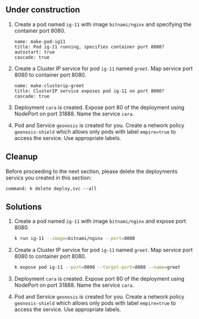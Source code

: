 
## Under construction

1. Create a pod named `ig-11` with image `bitnami/nginx` and specifying the container port 8080.

    ```examiner:execute-test
    name: make-pod-ig11
    title: Pod ig-11 running, specifies container port 8080?
    autostart: true
    cascade: true
    ```

1. Create a Cluster IP service for pod `ig-11` named `greet`. Map service port 8080 to container port 8080.

    ```examiner:execute-test
    name: make-clusterip-greet
    title: ClusterIP service exposes pod ig-11 on port 8080?
    cascade: true
    ```

1. Deployment `cara` is created. Expose port 80 of the deployment using NodePort on port 31888. Name the service `cara`.

1. Pod and Service `geonosis` is created for you. Create a network policy `geonosis-shield` which allows only pods with label `empire=true` to access the service. Use appropriate labels.

## Cleanup

Before proceeding to the next section, please delete the deployments servics you created in this section:

```terminal:execute
command: k delete deploy,svc --all
```

## Solutions

1. Create a pod named `ig-11` with image `bitnami/nginx` and expose port 8080.

    ```bash
    k run ig-11 --image=bitnami/nginx --port=8080
    ```

1. Create a Cluster IP service for pod `ig-11` named `greet`. Map service port 8080 to container port 8080.

    ```bash
    k expose pod ig-11 --port=8080 --target-port=8080 --name=greet
    ```

1. Deployment `cara` is created. Expose port 80 of the deployment using NodePort on port 31888. Name the service `cara`.

1. Pod and Service `geonosis` is created for you. Create a network policy `geonosis-shield` which allows only pods with label `empire=true` to access the service. Use appropriate labels.
